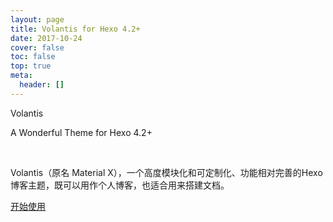 ```yaml
---
layout: page
title: Volantis for Hexo 4.2+
date: 2017-10-24
cover: false
toc: false
top: true
meta:
  header: []
---
```


<p center large gray>Volantis</p>
<p center small gray>A Wonderful Theme for Hexo 4.2+</p>
<br>

Volantis（原名 Material X），一个高度模块化和可定制化、功能相对完善的Hexo博客主题，既可以用作个人博客，也适合用来搭建文档。

<btn large center>[<i class='fas fa-download'></i> 开始使用](/wiki/volantis/getting-started/)</btn>
